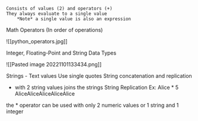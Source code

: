 	Consists of values (2) and operators (+)
	They always evaluate to a single value
		*Note* a single value is also an expression

Math Operators (In order of operations)

![[python_operators.jpg]]

Integer, Floating-Point and String Data Types

![[Pasted image 20221101133434.png]]

Strings - Text values
	Use single quotes
String concatenation and replication
 + with 2 string values joins the strings
String Replication 
	Ex: Alice * 5
			AliceAliceAliceAliceAlice

the * operator can be used with only 2 numeric values or 1 string and 1 integer

